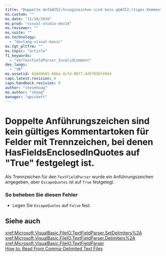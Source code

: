 ```yaml
---
title: "Doppelte Anf&#252;hrungszeichen sind kein g&#252;ltiges Kommentartoken f&#252;r Felder mit Trennzeichen, bei denen HasFieldsEnclosedInQuotes auf &quot;True&quot; festgelegt ist. | Microsoft Docs"
ms.custom: ""
ms.date: "11/16/2016"
ms.prod: "visual-studio-dev14"
ms.reviewer: ""
ms.suite: ""
ms.technology: 
  - "devlang-visual-basic"
ms.tgt_pltfrm: ""
ms.topic: "article"
f1_keywords: 
  - "vbrTextFieldParser_InvalidComment"
dev_langs: 
  - "VB"
ms.assetid: 636d4b81-00ba-4cfd-98f7-4d57036f494d
caps.latest.revision: 9
caps.handback.revision: 9
author: "stevehoag"
ms.author: "shoag"
manager: "wpickett"
---
```

# Doppelte Anf&#252;hrungszeichen sind kein g&#252;ltiges Kommentartoken f&#252;r Felder mit Trennzeichen, bei denen HasFieldsEnclosedInQuotes auf &quot;True&quot; festgelegt ist.
Als Trennzeichen für den `TextFieldParser` wurde ein Anführungszeichen angegeben, aber `EscapeQuotes` ist auf `True` festgelegt.  
  
### So beheben Sie diesen Fehler  
  
-   Legen Sie `EscapeQuotes` auf `False` fest.  
  
## Siehe auch  
 <xref:Microsoft.VisualBasic.FileIO.TextFieldParser.SetDelimiters%2A>   
 <xref:Microsoft.VisualBasic.FileIO.TextFieldParser.Delimiters%2A>   
 <xref:Microsoft.VisualBasic.FileIO.TextFieldParser>   
 [How to: Read From Comma\-Delimited Text Files](../../../visual-basic/developing-apps/programming/drives-directories-files/how-to-read-from-comma-delimited-text-files.md)